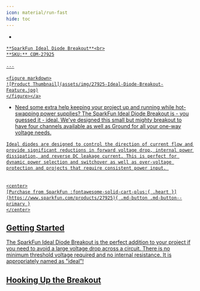 ```yaml
---
icon: material/run-fast
hide: toc
---
```


<div class="grid cards desc" markdown>

-    <a href="https://www.sparkfun.com/products/27925">
    **SparkFun Ideal Diode Breakout**<br>
    **SKU:** COM-27925

    ---

    <figure markdown>
    ![Product Thumbnail](assets/img/27925-Ideal-Diode-Breakout-Feature.jpg)
    </figure></a>
    

-    Need some extra help keeping your project up and running while hot-swapping power supplies? The SparkFun Ideal Diode Breakout is - you guessed it - ideal. We've designed this small but mighty breakout to have four channels available as well as Ground for all your one-way voltage needs. 

    Ideal diodes are designed to control the direction of current flow and provide significant reductions in forward voltage drop, internal power dissipation, and reverse DC leakage current. This is perfect for dynamic power selection and switchover as well as over-voltage protection and projects that require consistent power input. 


    <center>
    [Purchase from SparkFun :fontawesome-solid-cart-plus:{ .heart }](https://www.sparkfun.com/products/27925){ .md-button .md-button--primary }
    </center>

</div>

## Getting Started 

The SparkFun Ideal Diode Breakout is the perfect addition to your project if you need to avoid a large voltage drop across a circuit. There is no minimum threshold voltage required and no internal resistance. It is appropriately named as "ideal"! 



## Hooking Up the Breakout

